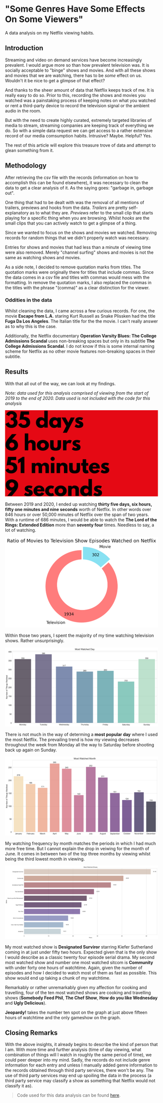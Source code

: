 # "Some Genres Have Some Effects On Some Viewers"
A data analysis on my Netflix viewing habits.

## Introduction 

Streaming and video on demand services have become increasingly prevalent. I would argue more so than how prevalent television was. It is socially acceptable to "binge" shows and movies. And with all these shows and movies that we are watching, there has to be *some* effect on us. Wouldn't it be nice to get a glimpse of that effect?

And thanks to the sheer amount of data that Netflix keeps track of me. It is really easy to do so. Prior to this, recording the shows and movies you watched was a painstaking process of keeping notes on what you watched or rent a third-party device to record the television signal or the ambient audio in the room. 

But with the need to create highly curated, extremely targeted libraries of media to stream, streaming companies are keeping track of everything we do. So with a simple data request we can get access to a rather extensive record of our media comsumption habits. Intrusive? Maybe. Helpful? Yes.

The rest of this article will explore this treasure trove of data and attempt to glean something from it.

## Methodology

After retrieving the csv file with the records (information on how to accomplish this can be found elsewhere), it was necessary to clean the data to get a clear analysis of it. As the saying goes: "garbage in, garbage out".

One thing that had to be dealt with was the removal of all mentions of trailers, previews and hooks from the data. *Trailers* are pretty self-explanatory as to what they are. *Previews* refer to the small clip that starts playing for a specific thing when you are browsing. Whilst *hooks* are the small clips that you can actively watch to get a glimpse of a thing. 

Since we wanted to focus on the shows and movies we watched. Removing records for random things that we didn't properly watch was necessary.

Entries for shows and movies that had less than a minute of viewing time were also removed. Merely "channel surfing" shows and movies is not the same as watching shows and movies.

As a side note, I decided to remove quotation marks from titles. The quotation marks were originally there for titles that include commas. Since the data comes in a csv file and titles with commas would mess with the formatting. In remove the quotation marks, I also replaced the commas in the titles with the phrase "(comma)" as a clear distinction for the viewer.

### Oddities in the data

Whilst cleaning the data, I came across a few curious records. For one, the movie **Escape from L.A.** staring Kurt Russell as Snake Plissken had the title **Fuga Da Los Angeles**. The Italian title for the the movie. I can't really answer as to why this is the case.

Additionally, the Netflix documentary **Operation Varsity Blues: The College Admissions Scandal** uses non-breaking spaces but only in its subtitle **The College Admissions Scandal**. I do not know if this is some internal naming scheme for Netflix as no other movie features non-breaking spaces in their subtitle.

## Results

With that all out of the way, we can look at my findings.

*Note: data used for this analysis comprised of viewing from the start of 2019 to the end of 2020. Data used is not included with the code for this analysis*

![Total Time](./Days.png)

Between 2019 and 2020, I ended up watching **thirty five days, six hours, fifty one minutes and nine seconds** worth of Netflix. In other words over 846 hours or over 50,000 minutes of Netflix over the span of two years. With a runtime of 686 minutes, I would be able to watch the **The Lord of the Rings: Extended Edition** more than **seventy four** times. Needless to say, a lot of watching.

![Ratio of Movies to Television Show Episodes Watches on Netflix](./ratio_television_movie.png)

Within those two years, I spent the majority of my time watching television shows. Rather unsurprisingly.

![Most Popular day](./most_popular_day.png)

There is not much in the way of determing a **most popular day** where I used the most Netflix. The prevailing trend is how my viewing decreases throughout the week from Monday all the way to Saturday before shooting back up again on Sunday. 

![Most Popular Month](./most_popular_month.png)

My watching frequency by month matches the periods in which I had much more free time. But I cannot explain the drop in veiwing for the month of June. It comes in between two of the top three months by viewing whilst being the third lowest month in viewing.

![Most Binged Show](./most_binged_show.png)

My most watched show is **Designated Surviror** starring Kiefer Sutherland coming in at just under fifty two hours. Expected given that is the only show I would describe as a classic twenty four episode serial drama. My second most watched show and number one most watched sitcom is **Community** with under forty one hours of watchtime. Again, given the number of episodes and how I decided to watch most of them as fast as possible. This show would end up taking a chunk of my watchtime.

Remarkably or rather unremarkably given my affection for cooking and travelling, four of the ten most watched shows are cooking and travelling shows (**Somebody Feed Phil**, **The Chef Show**, **How do you like Wednesday** and **Ugly Delicious**).

**Jeopardy!** takes the number ten spot on the graph at just above fifteen hours of watchtime and the only gameshow on the graph.

## Closing Remarks

With the above insights, it already begins to describe the kind of person that I am. With more time and further analysis (time of day viewing, what combination of things will I watch in roughly the same period of time), we could peer deeper into my mind. Sadly, the records do not include genre information for each entry and unless I manually added genre information to the records obtained through third party services, there won't be any. The use of third party services may end up spoiling the data in the process (a third party service may classify a show as something that Netflix would not classify it as).

> Code used for this data analysis can be found [here](https://github.com/JonathanBNZZ/Personal-Netflix-Data-Analysis).

